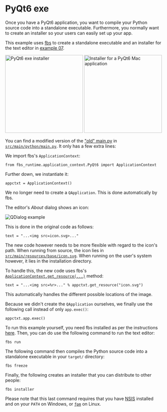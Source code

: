# PyQt6 exe

Once you have a PyQt6 application, you want to compile your Python source code into a standalone executable. Furthermore, you normally want to create an installer so your users can easily set up your app.

This example uses [fbs](https://build-system.fman.io) to create a standalone executable and an installer for the text editor in [example 07](../07%20Qt%20Text%20Editor).

<img src="../screenshots/PyQt6-exe.png" alt="PyQt6 exe installer" height="250px"> <img src="../screenshots/PyQt6-installer-mac.png" alt="Installer for a PyQt6 Mac application" height="250px">

You can find a modified version of the ["old" main.py](../07%20Qt%20Text%20Editor/main.py) in [`src/main/python/main.py`](src/main/python/main.py). It only has a few extra lines:

We import fbs's `ApplicationContext`:

    from fbs_runtime.application_context.PyQt6 import ApplicationContext

Further down, we instantiate it:

    appctxt = ApplicationContext()

We no longer need to create a `QApplication`. This is done automatically by fbs.

The editor's _About_ dialog shows an icon:

![QDialog example](../screenshots/qdialog-example.png)

This is done in the original code as follows:

    text = "...<img src=icon.svg>..."

The new code however needs to be more flexible with regard to the icon's path. When running from source, the icon lies in [`src/main/resources/base/icon.svg`](src/main/resources/base/icon.svg). When running on the user's system however, it lies in the installation directory.

To handle this, the new code uses fbs's [`ApplicationContext.get_resource(...)`](https://build-system.fman.io/manual/#get_resource) method:

    text = "...<img src=%r>..." % appctxt.get_resource("icon.svg")

This automatically handles the different possible locations of the image.

Because we didn't create the `QApplication` ourselves, we finally use the following call instead of only `app.exec()`:

    appctxt.app.exec()

To run this example yourself, you need fbs installed as per the instructions [here](../../README.md#running-the-examples). Then, you can do use the following command to run the text editor:

    fbs run

The following command then compiles the Python source code into a standalone executable in your `target/` directory:

    fbs freeze

Finally, the following creates an installer that you can distribute to other people:

    fbs installer

Please note that this last command requires that you have [NSIS](https://nsis.sourceforge.io/Main_Page) installed and on your `PATH` on Windows, or [`fpm`](https://github.com/jordansissel/fpm) on Linux.
